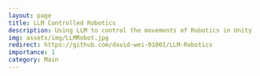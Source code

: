 ```yaml
---
layout: page
title: LLM Controlled Robotics
description: Using LLM to control the movements of Robotics in Unity
img: assets/img/LLMRobot.jpg
redirect: https://github.com/david-wei-01001/LLM-Robotics
importance: 1
category: Main
---
```

